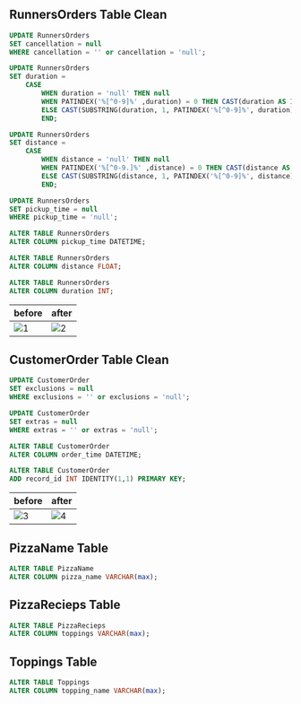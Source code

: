 ## RunnersOrders Table Clean

```sql
UPDATE RunnersOrders
SET cancellation = null
WHERE cancellation = '' or cancellation = 'null';

UPDATE RunnersOrders
SET duration =
	CASE
		WHEN duration = 'null' THEN null
		WHEN PATINDEX('%[^0-9]%' ,duration) = 0 THEN CAST(duration AS INT)
		ELSE CAST(SUBSTRING(duration, 1, PATINDEX('%[^0-9]%', duration) - 1) AS INT)
		END;

UPDATE RunnersOrders
SET distance =
	CASE
		WHEN distance = 'null' THEN null
		WHEN PATINDEX('%[^0-9.]%' ,distance) = 0 THEN CAST(distance AS FLOAT)
		ELSE CAST(SUBSTRING(distance, 1, PATINDEX('%[^0-9]%', distance) - 1) AS FLOAT)
		END;

UPDATE RunnersOrders
SET pickup_time = null
WHERE pickup_time = 'null';

ALTER TABLE RunnersOrders
ALTER COLUMN pickup_time DATETIME;

ALTER TABLE RunnersOrders
ALTER COLUMN distance FLOAT;

ALTER TABLE RunnersOrders
ALTER COLUMN duration INT;
```
| before | after |
|--------|-------|
| ![1](https://github.com/user-attachments/assets/16f57dc7-ab83-40ee-b496-3475c61d3c6f) | ![2](https://github.com/user-attachments/assets/8c1a44c5-d934-4c75-8c87-646c60b375a3) |

## CustomerOrder Table Clean

```sql
UPDATE CustomerOrder
SET exclusions = null
WHERE exclusions = '' or exclusions = 'null';

UPDATE CustomerOrder
SET extras = null
WHERE extras = '' or extras = 'null';

ALTER TABLE CustomerOrder
ALTER COLUMN order_time DATETIME;

ALTER TABLE CustomerOrder
ADD record_id INT IDENTITY(1,1) PRIMARY KEY;
```
| before | after |
|--------|-------|
| ![3](https://github.com/user-attachments/assets/a760a26d-7fa1-496e-9648-bcf43901a61a) | ![4](https://github.com/user-attachments/assets/edb092ae-9fb1-4d7a-bf93-0a15a1118da0) |

## PizzaName Table

```sql
ALTER TABLE PizzaName
ALTER COLUMN pizza_name VARCHAR(max);
```

## PizzaRecieps Table

```sql
ALTER TABLE PizzaRecieps
ALTER COLUMN toppings VARCHAR(max);
```

## Toppings Table 

```sql
ALTER TABLE Toppings
ALTER COLUMN topping_name VARCHAR(max);
```